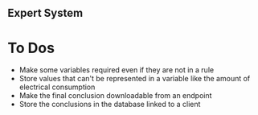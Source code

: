 ## Expert System

# To Dos

* Make some variables required even if they are not in a rule
* Store values that can't be represented in a variable like the amount of electrical consumption
* Make the final conclusion downloadable from an endpoint
* Store the conclusions in the database linked to a client 